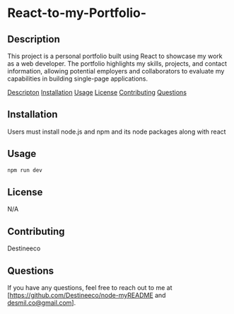 # React-to-my-Portfolio-

## Description
This project is a personal portfolio built using React to showcase my work as a web developer. The portfolio highlights my skills, projects, and contact information, allowing potential employers and collaborators to evaluate my capabilities in building single-page applications.

[Descripton](#Descripton)
[Installation](#installation)
[Usage](#usage)
[License](#license)
[Contributing](#contributing)
[Questions](#questions)


## Installation
Users must install node.js and npm and its node packages along with react

## Usage
```bash
npm run dev
``` 
## License
N/A
  
## Contributing
Destineeco

## Questions
If you have any questions, feel free to reach out to me at [https://github.com/Destineeco/node-myREADME and desmil.co@gmail.com].